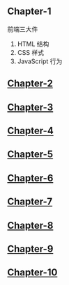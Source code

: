 ## Chapter-1

前端三大件

1. HTML 结构
2. CSS 样式
3. JavaScript 行为

## [Chapter-2](./chapter-2/STUDY_NOTES.md)

## [Chapter-3](./chapter-3/STUDY_NOTES.md)

## [Chapter-4](./chapter-4/STUDY_NOTES.md)

## [Chapter-5](./chapter-5/STUDY_NOTES.md)

## [Chapter-6](./chapter-6/STUDY_NOTES.md)

## [Chapter-7](./chapter-7/STUDY_NOTES.md)

## [Chapter-8](./chapter-8/STUDY_NOTES.md)

## [Chapter-9](./chapter-9/STUDY_NOTES.md)

## [Chapter-10](./chapter-10/STUDY_NOTES.md)
